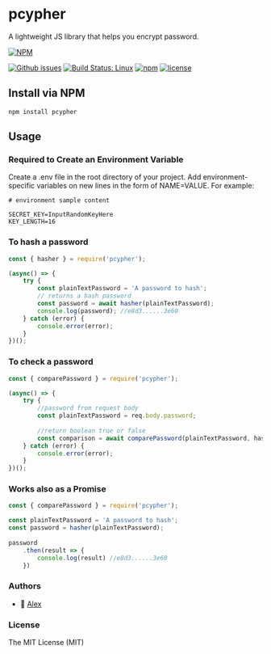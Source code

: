 # pcypher
A lightweight JS library that helps you encrypt password.

[![NPM](https://nodei.co/npm/pcypher.png)](https://www.npmjs.com/package/pcypher)

[![Github issues](https://img.shields.io/github/issues/MugssyBoy/pcypher.svg)](https://github.com/MugssyBoy/pcypher/issues) [![Build Status: Linux](https://travis-ci.com/MugssyBoy/pcypher.svg?branch=master)](https://travis-ci.com/MugssyBoy/pcypher) [![npm](https://img.shields.io/npm/v/pcypher.svg)](https://www.npmjs.com/package/pcypher) [![license](https://img.shields.io/badge/license-MIT-blue.svg)](LICENSE-MIT)


## Install via NPM
```npm install pcypher```


## Usage


### Required to Create an Environment Variable
Create a .env file in the root directory of your project. Add environment-specific variables on new lines in the form of NAME=VALUE. For example:

```
# environment sample content

SECRET_KEY=InputRandomKeyHere
KEY_LENGTH=16
```


### To hash a password

```js
const { hasher } = require('pcypher');

(async() => {
    try {
        const plainTextPassword = 'A password to hash';
        // returns a hash password
        const password = await hasher(plainTextPassword);
        console.log(password); //e8d3......3e60
    } catch (error) {
        console.error(error);
    }
})();
```


### To check a password
```js
const { comparePassword } = require('pcypher');

(async() => {
    try {
        //password from request body
        const plainTextPassword = req.body.password;
        
        //return boolean true or false
        const comparison = await comparePassword(plainTextPassword, hashedPassword); //hashedPassword is the result of a password query to database
    } catch (error) {
        console.error(error);
    }
})();
```

### Works also as a Promise
```js
const { comparePassword } = require('pcypher');

const plainTextPassword = 'A password to hash';
const password = hasher(plainTextPassword);
    
password
    .then(result => {
        console.log(result) //e8d3......3e60
    })
```


### Authors
- 🐰 [Alex](https://github.com/MugssyBoy)



### License
The MIT License (MIT)